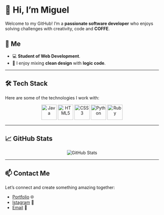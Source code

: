 # 👋 Hi, I’m Miguel

Welcome to my GitHub! I’m a **passionate software developer** who enjoys solving challenges with creativity, code and **COFFE**.

## 🚀 Me

- 💻 **Student of Web Development**.
- 🎨 I enjoy mixing **clean design** with **logic code**.

---

## 🛠️ Tech Stack

Here are some of the technologies I work with:

<p align="center">
  <img src="https://cdn.jsdelivr.net/gh/devicons/devicon/icons/java/java-original.svg" alt="Java" width="50" height="50"/>
  <img src="https://cdn.jsdelivr.net/gh/devicons/devicon/icons/html5/html5-original.svg" alt="HTML5" width="50" height="50"/>
  <img src="https://cdn.jsdelivr.net/gh/devicons/devicon/icons/css3/css3-original.svg" alt="CSS3" width="50" height="50"/>
  <img src="https://cdn.jsdelivr.net/gh/devicons/devicon/icons/python/python-original.svg" alt="Python" width="50" height="50"/>
  <img src="https://cdn.jsdelivr.net/gh/devicons/devicon/icons/ruby/ruby-original.svg" alt="Ruby" width="50" height="50"/>
</p>

---

## 📈 GitHub Stats

<p align="center">
  <img src="https://github-readme-stats.vercel.app/api?username=savamidev&show_icons=true&theme=radical" alt="GitHub Stats" />
</p>

---

## 📫 Contact Me

Let’s connect and create something amazing together:
- [Portfolio](https://github.com/savamidev) 🌐
- [Istagram](https://www.instagram.com/migueleeee/) 📸
- [Email](malito:migue.626@gmail.com) 📧



<!-- Proudly created with GPRM ( https://gprm.itsvg.in ) -->
<!---
savamidev/savamidev is a ✨ special ✨ repository because its `README.md` (this file) appears on your GitHub profile.
You can click the Preview link to take a look at your changes.
--->
